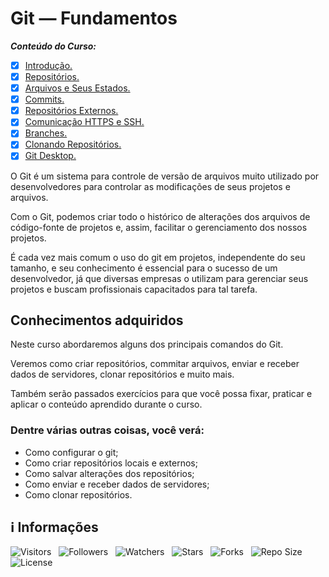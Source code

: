 <!-- Título -->
# Git — Fundamentos

***Conteúdo do Curso:***

* [x] [Introdução.](https://github.com/Devsgeeknerd/mod-int-git-fun-bas)
* [x] [Repositórios.](https://github.com/Devsgeeknerd/mod-rep-git-fun-bas)
* [x] [Arquivos e Seus Estados.](https://github.com/Devsgeeknerd/mod-arq-seu-est-git-fun-bas)
* [x] [Commits.](https://github.com/Devsgeeknerd/mod-com-git-fun-bas)
* [x] [Repositórios Externos.](https://github.com/Devsgeeknerd/mod-rep-ext-git-fun-bas)
* [x] [Comunicação HTTPS e SSH.](https://github.com/Devsgeeknerd/mod-com-htt-ssh-git-fun-bas)
* [x] [Branches.](https://github.com/Devsgeeknerd/mod-bra-git-fun-bas)
* [x] [Clonando Repositórios.](https://github.com/Devsgeeknerd/mod-clo-rep-git-fun-bas)
* [x] [Git Desktop.](https://github.com/Devsgeeknerd/mod-git-des-git-fun-bas)

O Git é um sistema para controle de versão de arquivos muito utilizado por desenvolvedores para controlar as modificações de seus projetos e arquivos.

Com o Git, podemos criar todo o histórico de alterações dos arquivos de código-fonte de projetos e, assim, facilitar o gerenciamento dos nossos projetos.

É cada vez mais comum o uso do git em projetos, independente do seu tamanho, e seu conhecimento é essencial para o sucesso de um desenvolvedor, já que diversas empresas o utilizam para gerenciar seus projetos e buscam profissionais capacitados para tal tarefa.

## Conhecimentos adquiridos

Neste curso abordaremos alguns dos principais comandos do Git.

Veremos como criar repositórios, commitar arquivos, enviar e receber dados de servidores, clonar repositórios e muito mais.

Também serão passados exercícios para que você possa fixar, praticar e aplicar o conteúdo aprendido durante o curso.

### Dentre várias outras coisas, você verá:

* Como configurar o git;
* Como criar repositórios locais e externos;
* Como salvar alterações dos repositórios;
* Como enviar e receber dados de servidores;
* Como clonar repositórios.

<!-- Informações -->
## &#8505; Informações

![Visitors](https://api.visitorbadge.io/api/visitors?path=Devsgeeknerd%2Fcur-git-fun-bas&label=Visitantes&labelColor=%23700070&labelStyle=none&countColor=%23000fff&style=plastic&color=%23ffffff "Total de Visitantes")
&nbsp;
![Followers](https://img.shields.io/github/followers/Devsgeeknerd?style=p&label=Seguidores&labelColor=800080&color=000fff "Total de Seguidores")
&nbsp;
![Watchers](https://img.shields.io/github/watchers/Devsgeeknerd/cur-git-fun-bas?style=p&label=Observadores&labelColor=800080&color=000fff "Total de Observadores")
&nbsp;
![Stars](https://img.shields.io/github/stars/Devsgeeknerd/cur-git-fun-bas?style=p&label=Estrelas&labelColor=800080&color=000fff "Total de Estrelas")
&nbsp;
![Forks](https://img.shields.io/github/forks/Devsgeeknerd/cur-git-fun-bas?style=p&label=Bifurcações&labelColor=800080&color=000fff "Total de Bifurcações")
&nbsp;
![Repo Size](https://img.shields.io/github/repo-size/Devsgeeknerd/cur-git-fun-bas?style=p&label=Tamanho&labelColor=800080&color=000fff "Tamanho do Repositório")
&nbsp;
![License](https://img.shields.io/github/license/Devsgeeknerd/cur-git-fun-bas?style=p&label=Licença&labelColor=800080&color=000fff "Licença do Repositório")
